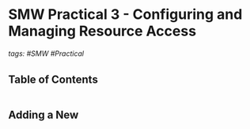 # SMW Practical 3 - Configuring and Managing Resource Access

###### tags: #SMW #Practical 

## Table of Contents
```toc
```

## Adding a New 